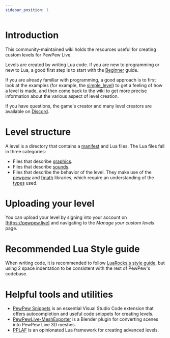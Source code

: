 ```yaml
---
sidebar_position: 1
---
```


# Introduction

This community-maintained wiki holds the resources useful for creating custom levels for PewPew Live.

Levels are created by writing Lua code. If you are new to programming or new to Lua, a good first step is to start with the [Beginner](lua-guides/beginner) guide.

If you are already familiar with programming, a good approach is to first look at the examples (for example, the [simple_level]) to get a feeling of how a level is made, and then come back to the wiki to get more precise information about the various aspect of level creation.

If you have questions, the game's creator and many level creators are available on [Discord].

# Level structure

A level is a directory that contains a [manifest](file-information/manifest-files) and Lua files. The Lua files fall in three categories:

- Files that describe [graphics](file-information/mesh-files).
- Files that describe [sounds](file-information/sound-files).
- Files that describe the behavior of the level. They make use of the [pewpew](api/pewpew-library) and [fmath](api/fmath-library) libraries, which require an understanding of the [types](api/types) used.

# Uploading your level

You can upload your level by signing into your account on [https://pewpew.live] and navigating to the _Manage your custom levels_ page.

# Recommended Lua Style guide

When writing code, it is recommended to follow [LuaRocks's style guide], but using 2 space
indentation to be consistent with the rest of PewPew's codebase.

# Helpful tools and utilities

- [PewPew Snippets] is an essential Visual Studio Code extension that offers autocompletion and useful code snippets for creating levels.
- [PewPewLive-MeshExporter] is a Blender plugin for converting scenes into PewPew Live 3D meshes.
- [PPLAF] is an opinionated Lua framework for creating advanced levels.

[Discord]: https://pewpew.live/discord
[simple_level]: https://github.com/jyaif/ppl-utils/blob/d32dbec8a171c9bcc0f800dcd864f175c42c34fd/content/levels/simple_level/
[LuaRocks's style guide]: https://github.com/luarocks/lua-style-guide
[https://pewpew.live]: https://pewpew.live
[PewPewLive-MeshExporter]: https://github.com/ModEngineer/PewPewLive-MeshExporter
[PewPew Snippets]: https://meshstudio.pewpew.live/pps/
[PPLAF]: https://github.com/glebi574/PPLAF/
